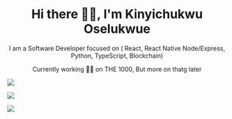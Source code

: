 <p align="center">
  <h1 align='center'>Hi there 👋🏾, I'm Kinyichukwu Oselukwue</h1> 
  <p align="center"> I am a Software Developer focused on (  React, React Native Node/Express, Python, TypeScript, Blockchain)</p>
  <p align='center'>Currently working 👨‍🍳 on THE 1000, But more on thatg later</p>
</p>

  
  
  <p align = "left">
  <img src = "https://github-readme-stats.vercel.app/api?username=kinyichukwu&show_icons=true&theme=tokyonight&line_height=25">
  </p>
  <p align = "left">
  <img src = "https://github-readme-stats.vercel.app/api/top-langs/?username=kinyichukwu&langs_count=6&layout=compact">
  </p>
  <p align="left">
   <img src = "http://github-readme-streak-stats.herokuapp.com?user=kinyichukwu&theme=blueberry&date_format=M%20j%5B%2C%20Y%5D">
 
</p>
</p>
 
